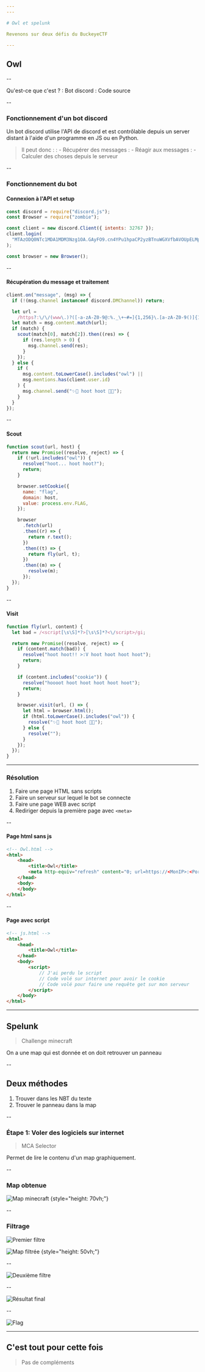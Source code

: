 ```yaml
---
---

# Owl et spelunk

Revenons sur deux défis du BuckeyeCTF

---
```


## Owl

--

Qu'est-ce que c'est ?
: Bot discord
: Code source

--

### Fonctionnement d'un bot discord

Un bot discord utilise l'API de discord et est contrôlable depuis un server
distant à l'aide d'un programme en JS ou en Python.

> Il peut donc :
> : - Récupérer des messages
> : - Réagir aux messages
> : - Calculer des choses depuis le serveur

--

### Fonctionnement du bot

#### Connexion à l'API et setup

```js
const discord = require("discord.js");
const Browser = require("zombie");

const client = new discord.Client({ intents: 32767 });
client.login(
  "MTAzODQ0NTc1MDA1MDM3Nzg1OA.GAyFO9.cn4YPu1hpaCP2yzBTnuWGXVfbAVOUpELMp6OrA"
);

const browser = new Browser();
```

--

#### Récupération du message et traitement

```js
client.on("message", (msg) => {
  if (!(msg.channel instanceof discord.DMChannel)) return;

  let url =
    /https?:\/\/(www\.)?([-a-zA-Z0-9@:%._\+~#=]{1,256}\.[a-zA-Z0-9()]{1,6}\b)([-a-zA-Z0-9()@:%_\+.~#?&//=]*)/i;
  let match = msg.content.match(url);
  if (match) {
    scout(match[0], match[2]).then((res) => {
      if (res.length > 0) {
        msg.channel.send(res);
      }
    });
  } else {
    if (
      msg.content.toLowerCase().includes("owl") ||
      msg.mentions.has(client.user.id)
    ) {
      msg.channel.send("✨🦉 hoot hoot 🦉✨");
    }
  }
});
```

--

#### Scout

```js
function scout(url, host) {
  return new Promise((resolve, reject) => {
    if (!url.includes("owl")) {
      resolve("hoot... hoot hoot?");
      return;
    }

    browser.setCookie({
      name: "flag",
      domain: host,
      value: process.env.FLAG,
    });

    browser
      .fetch(url)
      .then((r) => {
        return r.text();
      })
      .then((t) => {
        return fly(url, t);
      })
      .then((m) => {
        resolve(m);
      });
  });
}
```

--

#### Visit

```js
function fly(url, content) {
  let bad = /<script[\s\S]*?>[\s\S]*?<\/script>/gi;

  return new Promise((resolve, reject) => {
    if (content.match(bad)) {
      resolve("hoot hoot!! >:V hoot hoot hoot hoot");
      return;
    }

    if (content.includes("cookie")) {
      resolve("hoooot hoot hoot hoot hoot hoot");
      return;
    }

    browser.visit(url, () => {
      let html = browser.html();
      if (html.toLowerCase().includes("owl")) {
        resolve("✨🦉 hoot hoot 🦉✨");
      } else {
        resolve("");
      }
    });
  });
}
```

---

### Résolution

1. Faire une page HTML sans scripts
2. Faire un serveur sur lequel le bot se connecte
3. Faire une page WEB avec script
4. Rediriger depuis la première page avec `<meta>`

--

#### Page html sans js

```html
<!-- Owl.html -->
<html>
    <head>
        <title>Owl</title>
        <meta http-equiv="refresh" content="0; url=https://<MonIP>:<Port>/js.html">
    </head>
    <body>
    </body>
</html>
```

--

#### Page avec script

```html
<!-- js.html -->
<html>
    <head>
        <title>Owl</title>
    </head>
    <body>
        <script>
            // J'ai perdu le script
            // Code volé sur internet pour avoir le cookie
            // Code volé pour faire une requête get sur mon serveur
        </script>
    </body>
</html>
```

---

## Spelunk

> Challenge minecraft

On a une map qui est donnée et on doit retrouver un panneau

--

## Deux méthodes

1. Trouver dans les NBT du texte
2. Trouver le panneau dans la map

--

### Étape 1: Voler des logiciels sur internet

> MCA Selector

Permet de lire le contenu d'un map graphiquement.

--

### Map obtenue

![Map minecraft](assets/ctf_minecraft_all.png) {style="height: 70vh;"}

--

### Filtrage

![Premier filtre](assets/ctf_minecraft_filter1.png)

![Map filtrée](assets/ctf_minecraft_time_passed.png) {style="height: 50vh;"}

--

![Deuxième filtre](assets/ctf_minecraft_filter2.png)

--

![Résultat final](assets/Dernier%20filtre.png)

--

![Flag](assets/2022-11-15_13.48.02.png)

---

## C'est tout pour cette fois

> Pas de compléments
